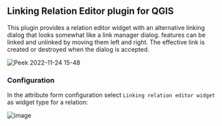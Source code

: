 ## Linking Relation Editor plugin for QGIS

This plugin provides a relation editor widget with an alternative linking dialog that looks somewhat like a link manager dialog. features can be linked and unlinked by moving them left and right. The effective link is created or destroyed when the dialog is accepted.

![Peek 2022-11-24 15-48](https://user-images.githubusercontent.com/9881900/203868099-90d8ceae-cbb9-488b-9564-b60930e0f82e.gif)


### Configuration

In the attribute form configuration select `Linking relation editor widget` as widget type for a relation:

![image](https://user-images.githubusercontent.com/9881900/204229315-1f77d01f-1c00-4574-8ea5-0bcf0e804e6f.png)


